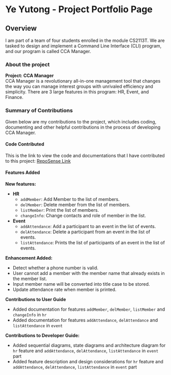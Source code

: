 # Ye Yutong - Project Portfolio Page

## Overview
I am part of a team of four students enrolled in the module CS2113T. We are tasked to design and implement a Command Line Interface (CLI) program, and our program is called CCA Manager.  

### About the project
**Project: CCA Manager**  
CCA Manager is a revolutionary all-in-one management tool that changes the way 
you can manage interest groups with unrivaled efficiency and simplicity. 
There are 3 large features in this program: HR, Event, and Finance. 

### Summary of Contributions
Given below are my contributions to the project, which includes coding, documenting and other helpful contributions in the process of developing CCA Manager.  

#### Code Contributed
This is the link to view the code and documentations that I have contributed to this project: [RepoSense Link](https://nus-cs2113-ay2021s1.github.io/tp-dashboard/#breakdown=true&search=yeyutong811)

#### Features Added
  **New features:**   
  * **HR**  
      * `addMember`: Add Member to the list of members.  
      * `delMember`: Delete member from the list of members.  
      * `listMember`: Print the list of members.   
      * `changeInfo`: Change contacts and role of member in the list.  
  * **Event** 
      * `addAttendance`: Add a participant to an event in the list of events.  
      * `delAttendance`: Delete a participant from an event in the list of events.  
      * `listAttendance`: Prints the list of participants of an event in the list of events.    
  
 **Enhancement Added:** 
 * Detect whether a phone number is valid.  
 * User cannot add a member with the member name that already exists in the member list.    
 * Input member name will be converted into title case to be stored.
 * Update attendance rate when member is printed. 
    
 **Contributions to User Guide**
 * Added documentation for features `addMember`, `delMember`, `listMember` and `changeInfo` in `hr`  
 * Added documentation for features `addAttendance`, `delAttendance` and `listAttendance` in `event`  
 
 **Contributions to Developer Guide:**
 * Added sequential diagrams, state diagrams and architecture diagram for `hr` feature and 
     `addAttendance`, `delAttendance`, `listAttendance` in `event` part   
 * Added feature description and design considerations for `hr` feature and
  `addAttendance`, `delAttendance`, `listAttendance` in `event` part   
 


